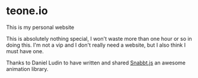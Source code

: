 # teone.io
This is my personal website

This is absolutely nothing special, I won't waste more than one hour or so in doing this. I'm not a vip and I don't really need a website, but I also think I must have one.

Thanks to Daniel Ludin to have written and shared [Snabbt.js](https://github.com/daniel-lundin/snabbt.js) an awesome animation library.
